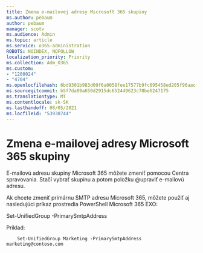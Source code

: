 ```yaml
---
title: Zmena e-mailovej adresy Microsoft 365 skupiny
ms.author: pebaum
author: pebaum
manager: scotv
ms.audience: Admin
ms.topic: article
ms.service: o365-administration
ROBOTS: NOINDEX, NOFOLLOW
localization_priority: Priority
ms.collection: Adm_O365
ms.custom:
- "1200024"
- "4704"
ms.openlocfilehash: 6bd9301b983d09f6a0058fee17577b9fc695458ed205f96aacf79a87e4a91e34
ms.sourcegitcommit: b5f7da89a650d2915dc652449623c78be6247175
ms.translationtype: MT
ms.contentlocale: sk-SK
ms.lasthandoff: 08/05/2021
ms.locfileid: "53930744"
---
```

# <a name="change-email-address-of-a-microsoft-365-group"></a>Zmena e-mailovej adresy Microsoft 365 skupiny

E-mailovú adresu skupiny Microsoft 365 môžete zmeniť pomocou Centra spravovania. Stačí vybrať skupinu a potom položku @upraviť e-mailovú adresu.

Ak chcete zmeniť primárnu SMTP adresu Microsoft 365, môžete použiť aj nasledujúci príkaz prostredia PowerShell Microsoft 365 EXO:

Set-UnifiedGroup <Group Name> -PrimarySmtpAddress <new SMTP Address>

Príklad:

```
    Set-UnifiedGroup Marketing -PrimarySmtpAddress marketing@contoso.com
```
